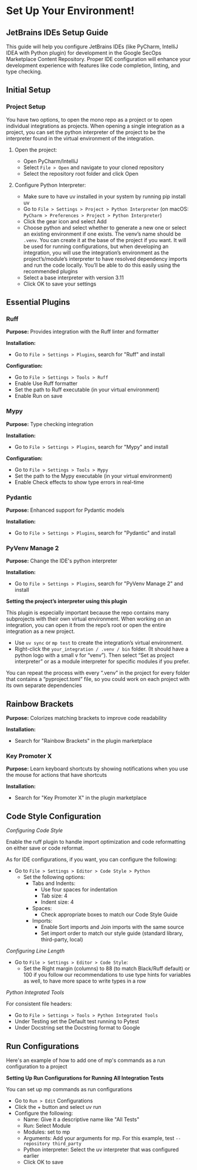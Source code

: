 # Set Up Your Environment!

## JetBrains IDEs Setup Guide

This guide will help you configure JetBrains IDEs (like PyCharm, IntelliJ IDEA with Python plugin)
for development in the Google SecOps Marketplace Content Repository. Proper IDE configuration will
enhance your development experience with features like code completion, linting, and type checking.

## Initial Setup

### Project Setup

You have two options, to open the mono repo as a project or to open individual integrations as
projects. When opening a single integration as a project, you can set the python interpreter of the
project to be the interpreter found in the virtual environment of the integration.

1. Open the project:

    * Open PyCharm/IntelliJ
    * Select `File > Open` and navigate to your cloned repository
    * Select the repository root folder and click Open

2. Configure Python Interpreter:

    * Make sure to have uv installed in your system by running pip install uv
    * Go to `File > Settings > Project > Python Interpreter` (on macOS: `PyCharm > Preferences >
      Project > Python Interpreter`)
    * Click the gear icon and select Add
    * Choose python and select whether to generate a new one or select an existing environment if
      one exists. The venv’s name should be `.venv`. You can create it at the base of the project if
      you want. It will be used for running configurations, but when developing an integration, you
      will use the integration’s environment as the project’s/module’s interpreter to have resolved
      dependency imports and run the code locally. You’ll be able to do this easily using the
      recommended plugins
    * Select a base interpreter with version 3.11
    * Click OK to save your settings

## Essential Plugins

### Ruff

**Purpose:** Provides integration with the Ruff linter and formatter

**Installation:**

* Go to `File > Settings > Plugins`, search for "Ruff" and install

**Configuration:**

* Go to `File > Settings > Tools > Ruff`
* Enable Use Ruff formatter
* Set the path to Ruff executable (in your virtual environment)
* Enable Run on save

### Mypy

**Purpose:** Type checking integration

**Installation:**

* Go to `File > Settings > Plugins`, search for "Mypy" and install

**Configuration:**

* Go to `File > Settings > Tools > Mypy`
* Set the path to the Mypy executable (in your virtual environment)
* Enable Check effects to show type errors in real-time

### Pydantic

**Purpose:** Enhanced support for Pydantic models

**Installation:**

* Go to `File > Settings > Plugins`, search for "Pydantic" and install

### PyVenv Manage 2

**Purpose:** Change the IDE's python interpreter

**Installation:**

* Go to `File > Settings > Plugins`, search for "PyVenv Manage 2" and install

**Setting the project’s interpreter using this plugin**

This plugin is especially important because the repo contains many subprojects with their own
virtual environment. When working on an integration, you can open it from the repo’s root or open
the entire integration as a new project.

* Use `uv sync` or `mp test` to create the integration’s virtual environment.
* Right-click the `your_integration / .venv / bin` folder. (It should have a python logo with a
  small v for “venv”). Then select “Set as project interpreter” or as a module interpreter for
  specific modules if you prefer.

You can repeat the process with every “.venv” in the project for every folder that contains a
“pyproject.toml” file, so you could work on each project with its own separate dependencies

## Rainbow Brackets

**Purpose:** Colorizes matching brackets to improve code readability

**Installation:**

* Search for "Rainbow Brackets" in the plugin marketplace

### Key Promoter X

**Purpose:** Learn keyboard shortcuts by showing notifications when you use the mouse for actions
that have shortcuts

**Installation:**

* Search for "Key Promoter X" in the plugin marketplace

## Code Style Configuration

*Configuring Code Style*

Enable the ruff plugin to handle import optimization and code reformatting on either save or code
reformat.

As for IDE configurations, if you want, you can configure the following:

* Go to `File > Settings > Editor > Code Style > Python`
    * Set the following options:
        * Tabs and Indents:
            * Use four spaces for indentation
            * Tab size: 4
            * Indent size: 4
        * Spaces:
            * Check appropriate boxes to match our Code Style Guide
        * Imports:
            * Enable Sort imports and Join imports with the same source
            * Set import order to match our style guide (standard library, third-party, local)

*Configuring Line Length*

* Go to `File > Settings > Editor > Code Style`:
    * Set the Right margin (columns) to 88 (to match Black/Ruff default) or 100 if you follow our
      recommendations to use type hints for variables as well, to have more space to write types in
      a row

*Python Integrated Tools*

For consistent file headers:

* Go to `File > Settings > Tools > Python Integrated Tools`
* Under Testing set the Default test running to Pytest
* Under Docstring set the Docstring format to Google

## Run Configurations

Here's an example of how to add one of mp's commands as a run configuration to a project

**Setting Up Run Configurations for Running All Integration Tests**

You can set up mp commands as run configurations

* Go to `Run > Edit` Configurations
* Click the + button and select uv run
* Configure the following:
    * Name: Give it a descriptive name like "All Tests"
    * Run: Select Module
    * Modules: set to mp
    * Arguments: Add your arguments for mp. For this example, test `--repository third_party`
    * Python interpreter: Select the uv interpreter that was configured earlier
    * Click OK to save
